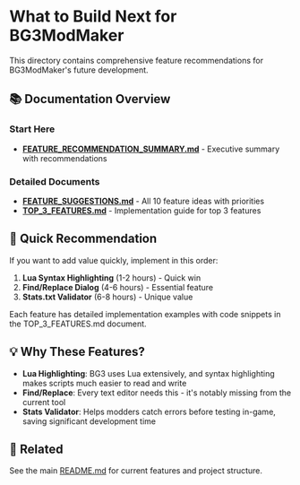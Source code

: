 # What to Build Next for BG3ModMaker

This directory contains comprehensive feature recommendations for BG3ModMaker's future development.

## 📚 Documentation Overview

### Start Here
- **[FEATURE_RECOMMENDATION_SUMMARY.md](../FEATURE_RECOMMENDATION_SUMMARY.md)** - Executive summary with recommendations

### Detailed Documents
- **[FEATURE_SUGGESTIONS.md](../FEATURE_SUGGESTIONS.md)** - All 10 feature ideas with priorities
- **[TOP_3_FEATURES.md](../TOP_3_FEATURES.md)** - Implementation guide for top 3 features

## 🎯 Quick Recommendation

If you want to add value quickly, implement in this order:

1. **Lua Syntax Highlighting** (1-2 hours) - Quick win
2. **Find/Replace Dialog** (4-6 hours) - Essential feature
3. **Stats.txt Validator** (6-8 hours) - Unique value

Each feature has detailed implementation examples with code snippets in the TOP_3_FEATURES.md document.

## 💡 Why These Features?

- **Lua Highlighting**: BG3 uses Lua extensively, and syntax highlighting makes scripts much easier to read and write
- **Find/Replace**: Every text editor needs this - it's notably missing from the current tool
- **Stats Validator**: Helps modders catch errors before testing in-game, saving significant development time

## 🔗 Related

See the main [README.md](../README.md) for current features and project structure.
